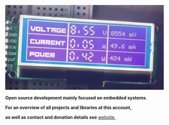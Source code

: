 
![Image ](https://github.com/gavinlyonsrepo/MAX471_PVI_METER/blob/main/extras/image/output.jpg)

**Open source development mainly focused on embedded systems.**

**For an overview of all projects and libraries at this account,**

**as well as contact and donation details see** [website.](https://gavinlyonsrepo.github.io/)



